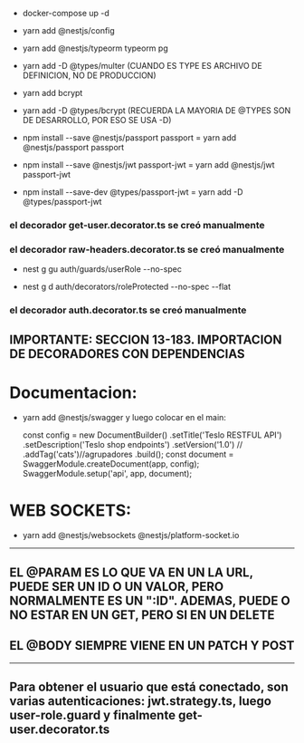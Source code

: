 - docker-compose up -d
- yarn add @nestjs/config
- yarn add @nestjs/typeorm typeorm pg
- yarn add -D @types/multer (CUANDO ES TYPE ES ARCHIVO DE DEFINICION, NO DE PRODUCCION)
- yarn add bcrypt
- yarn add -D @types/bcrypt (RECUERDA LA MAYORIA DE @TYPES SON DE DESARROLLO, POR ESO SE USA -D)

- npm install --save @nestjs/passport passport = yarn add @nestjs/passport passport
- npm install --save @nestjs/jwt passport-jwt = yarn add @nestjs/jwt passport-jwt
- npm install --save-dev @types/passport-jwt = yarn add -D @types/passport-jwt

### el decorador get-user.decorator.ts se creó manualmente
### el decorador raw-headers.decorator.ts se creó manualmente

- nest g gu auth/guards/userRole --no-spec

- nest g d auth/decorators/roleProtected --no-spec --flat

### el decorador auth.decorator.ts se creó manualmente

## IMPORTANTE: SECCION 13-183. IMPORTACION DE DECORADORES CON DEPENDENCIAS

# Documentacion:
- yarn add @nestjs/swagger
y luego colocar en el main:

    const config = new DocumentBuilder()
        .setTitle('Teslo RESTFUL API')
        .setDescription('Teslo shop endpoints')
        .setVersion('1.0')
        // .addTag('cats')//agrupadores
        .build();
    const document = SwaggerModule.createDocument(app, config);
    SwaggerModule.setup('api', app, document);

# WEB SOCKETS:
- yarn add @nestjs/websockets @nestjs/platform-socket.io

------------------

## EL @PARAM ES LO QUE VA EN UN LA URL, PUEDE SER UN ID O UN VALOR, PERO NORMALMENTE ES UN ":ID". ADEMAS, PUEDE O NO ESTAR EN UN GET, PERO SI EN UN DELETE

## EL @BODY SIEMPRE VIENE EN UN PATCH Y POST

----------------------

## Para obtener el usuario que está conectado, son varias autenticaciones: jwt.strategy.ts, luego user-role.guard y finalmente get-user.decorator.ts